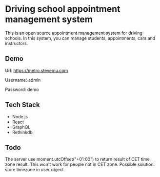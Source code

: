 # Driving school appointment management system

This is an open source appointment management system for driving schools. In this system, you can manage students, appointments, cars and instructors.

## Demo

Url: https://metro.stevemu.com

Username: admin

Password: demo


## Tech Stack

+ Node.js
+ React
+ GraphQL
+ Rethinkdb

## Todo

The server use moment.utcOffset("+01:00") to return result of CET time zone result. This won't work for people not in CET zone. Possible solution: store timezone in user object.